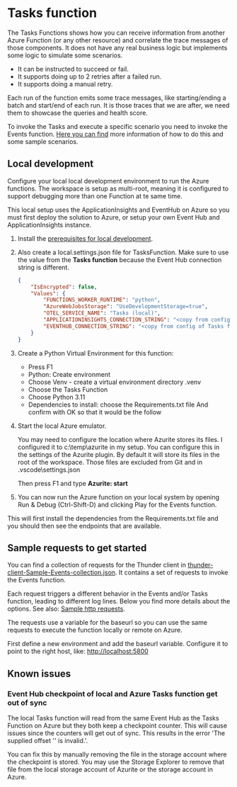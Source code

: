 # Tasks function

The Tasks Functions shows how you can receive information from another Azure Function (or any other resource) and correlate the trace messages of those components. It does not have any real business logic but implements some logic to simulate some scenarios.

* It can be instructed to succeed or fail.
* It supports doing up to 2 retries after a failed run.
* It supports doing a manual retry.

Each run of the function emits some trace messages, like starting/ending a batch and start/end of each run. It is those traces that we are after, we need them to showcase the queries and health score.

To invoke the Tasks and execute a specific scenario you need to invoke the Events function. [Here you can find](../EventsFunction/README.md) more information of how to do this and some sample scenarios.

## Local development

Configure your local local development environment to run the Azure functions. The workspace is setup as multi-root, meaning it is configured to support debugging more than one Function at te same time.

This local setup uses the ApplicationInsights and EventHub on Azure so you must first deploy the solution to Azure, or setup your own Event Hub and ApplicationInsights instance.

1. Install the [prerequisites for local development](../../README.md).

2. Also create a local.settings.json file for TasksFunction. Make sure to use the value from the **Tasks function** because the Event Hub connection string is different.

    ```json
    {
        "IsEncrypted": false,
        "Values": {
            "FUNCTIONS_WORKER_RUNTIME": "python",
            "AzureWebJobsStorage": "UseDevelopmentStorage=true",
            "OTEL_SERVICE_NAME": "Tasks (local)",
            "APPLICATIONINSIGHTS_CONNECTION_STRING": "<copy from config of Tasks function in Azure>",
            "EVENTHUB_CONNECTION_STRING": "<copy from config of Tasks function in Azure>"
        }
    }
    ```

3. Create a Python Virtual Environment for this function:
    * Press F1
    * Python: Create environment
    * Choose Venv - create a virtual environment directory .venv
    * Choose the Tasks Function
    * Choose Python 3.11
    * Dependencies to install: choose the Requirements.txt file
    And confirm with OK so that it would be the follow

4. Start the local Azure emulator.

    You may need to configure the location where Azurite stores its files. I configured it to c:\temp\azurite in my setup. You can configure this in the settings of the Azurite plugin. By default it will store its files in the root of the workspace. Those files are excluded from Git and in .vscode\settings.json

    Then press F1 and type **Azurite: start**

5. You can now run the Azure function on your local system by opening Run & Debug (Ctrl-Shift-D) and clicking Play for the Events function.

This will first install the dependencies from the Requirements.txt file and you should then see the endpoints that are available.

## Sample requests to get started

You can find a collection of requests for the Thunder client in [thunder-client-Sample-Events-collection.json](/thunder-client-Sample-Events-collection.json). It contains a set of requests to invoke the Events function.

Each request triggers a different behavior in the Events and/or Tasks function, leading to different log lines. Below you find more details about the options. See also: [Sample http requests](../../docs/Sample_http_requests.md).

The requests use a variable for the baseurl so you can use the same requests to execute the function locally or remote on Azure.

First define a new environment and add the baseurl variable. Configure it to point to the right host, like:
    [http://localhost:5800](http://localhost:5800)

## Known issues

### Event Hub checkpoint of local and Azure Tasks function get out of sync

The local Tasks function will read from the same Event Hub as the Tasks Function on Azure but they both keep a checkpoint counter. This will cause issues since the counters will get out of sync. This results in the error 'The supplied offset '' is invalid.'.

You can fix this by manually removing the file in the storage account where the checkpoint is stored. You may use the Storage Explorer to remove that file from the local storage account of Azurite or the storage account in Azure.
